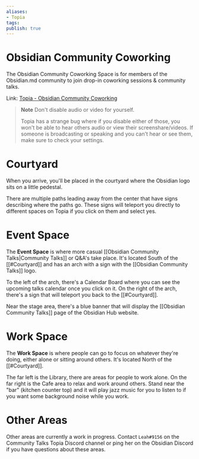 ```yaml
---
aliases: 
- Topia
tags:
publish: true
---
```


# Obsidian Community Coworking

The Obsidian Community Coworking Space is for members of the Obsidian.md community to join drop-in coworking sessions & community talks.

Link: [Topia - Obsidian Community Coworking](https://topia.io/obsidiancommunitycoworking)

> **Note**
> Don't disable audio or video for yourself.
> 
> Topia has a strange bug where if you disable either of those, you won't be able to hear others audio or view their screenshare/videos. If someone is broadcasting or speaking and you can't hear or see them, make sure to check your settings.



# Courtyard
When you arrive, you'll be placed in the courtyard where the Obsidian logo sits on a little pedestal.

There are multiple paths leading away from the center that have signs describing where the paths go. These signs will teleport you directly to different spaces on Topia if you click on them and select yes. 


# Event Space
The **Event Space** is where more casual [[Obsidian Community Talks|Community Talks]] or Q&A's take place. It's located South of the [[#Courtyard]] and has an arch with a sign with the [[Obsidian Community Talks]] logo.

To the left of the arch, there's a Calendar Board where you can see the upcoming talks calendar once you click on it. On the right of the arch, there's a sign that will teleport you back to the [[#Courtyard]].

Near the stage area, there's a blue banner that will display the [[Obsidian Community Talks]] page of the Obsidian Hub website.


# Work Space
The **Work Space** is where people can go to focus on whatever they're doing, either alone or sitting around others. It's located North of the [[#Courtyard]].

The far left is the Library, there are areas for people to work alone. On the far right is the Cafe area to relax and work around others. Stand near the "bar" (kitchen counter top) and it will play jazz music for you to listen to if you want some background noise while you work.


# Other Areas
Other areas are currently a work in progress. Contact `Leah#9156` on the Community Talks Topia Discord channel or ping her on the Obsidian Discord if you have questions about these areas.
